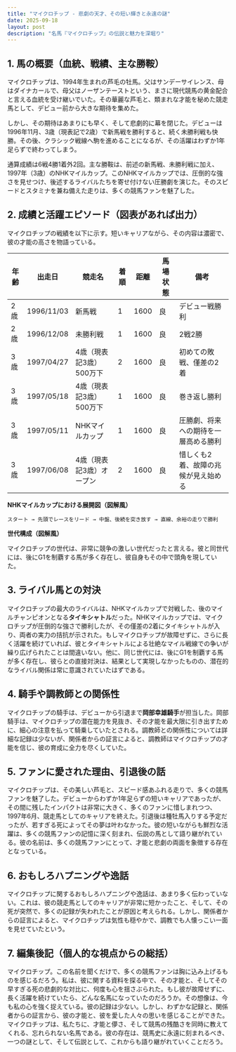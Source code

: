 ```yaml
---
title: "マイクロチップ - 悲劇の天才、その短い輝きと永遠の謎"
date: 2025-09-18
layout: post
description: "名馬『マイクロチップ』の伝説と魅力を深堀り"
---
```


## 1. 馬の概要（血統、戦績、主な勝鞍）

マイクロチップは、1994年生まれの芦毛の牡馬。父はサンデーサイレンス、母はダイナカールで、母父はノーザンテーストという、まさに現代競馬の黄金配合と言える血統を受け継いでいた。その華麗な芦毛と、類まれな才能を秘めた競走馬として、デビュー前から大きな期待を集めた。

しかし、その期待はあまりにも早く、そして悲劇的に幕を閉じた。デビューは1996年11月、3歳（現表記で2歳）で新馬戦を勝利すると、続く未勝利戦も快勝。その後、クラシック戦線へ駒を進めることになるが、その活躍はわずか1年足らずで終わってしまう。

通算成績は6戦4勝1着外2回。主な勝鞍は、前述の新馬戦、未勝利戦に加え、1997年（3歳）のNHKマイルカップ。このNHKマイルカップでは、圧倒的な強さを見せつけ、後述するライバルたちを寄せ付けない圧勝劇を演じた。そのスピードとスタミナを兼ね備えた走りは、多くの競馬ファンを魅了した。


## 2. 成績と活躍エピソード（図表があれば出力）

マイクロチップの戦績を以下に示す。短いキャリアながら、その内容は濃密で、彼の才能の高さを物語っている。

| 年齢 | 出走日       | 競走名             | 着順 | 距離 | 馬場状態 | 備考                                      |
|-----|--------------|--------------------|-----|-----|---------|-------------------------------------------|
| 2歳 | 1996/11/03  | 新馬戦             | 1   | 1600 | 良      | デビュー戦勝利                             |
| 2歳 | 1996/12/08  | 未勝利戦             | 1   | 1600 | 良      | 2戦2勝                                      |
| 3歳 | 1997/04/27  | 4歳（現表記3歳）500万下 | 2   | 1600 | 良      | 初めての敗戦、僅差の2着                   |
| 3歳 | 1997/05/18  | 4歳（現表記3歳）500万下 | 1   | 1600 | 良      | 巻き返し勝利                             |
| 3歳 | 1997/05/11  | NHKマイルカップ       | 1   | 1600 | 良      | 圧勝劇、将来への期待を一層高める勝利      |
| 3歳 | 1997/06/08  | 4歳（現表記3歳）オープン | 2   | 1600 | 良      | 惜しくも2着、故障の兆候が見え始める      |


**NHKマイルカップにおける展開図（図解風）**

```
スタート → 先頭でレースをリード → 中盤、後続を突き放す → 直線、余裕の走りで勝利
```

**世代構成（図解風）**

マイクロチップの世代は、非常に競争の激しい世代だったと言える。彼と同世代には、後にG1を制覇する馬が多く存在し、彼自身もその中で頭角を現していた。


## 3. ライバル馬との対決

マイクロチップの最大のライバルは、NHKマイルカップで対戦した、後のマイルチャンピオンとなる**タイキシャトル**だった。NHKマイルカップでは、マイクロチップが圧倒的な強さで勝利したが、その僅差の2着にタイキシャトルが入り、両者の実力の拮抗が示された。もしマイクロチップが故障せずに、さらに長く活躍を続けていれば、彼とタイキシャトルによる壮絶なマイル戦線での争いが繰り広げられたことは間違いない。他に、同じ世代には、後にG1を制覇する馬が多く存在し、彼らとの直接対決は、結果として実現しなかったものの、潜在的なライバル関係は常に意識されていたはずである。


## 4. 騎手や調教師との関係性

マイクロチップの騎手は、デビューから引退まで**岡部幸雄騎手**が担当した。岡部騎手は、マイクロチップの潜在能力を見抜き、その才能を最大限に引き出すために、細心の注意を払って騎乗していたとされる。調教師との関係性については詳細な記録は少ないが、関係者からの証言によると、調教師はマイクロチップの才能を信じ、彼の育成に全力を尽くしていた。


## 5. ファンに愛された理由、引退後の話

マイクロチップは、その美しい芦毛と、スピード感あふれる走りで、多くの競馬ファンを魅了した。デビューからわずか1年足らずの短いキャリアであったが、その間に残したインパクトは非常に大きく、多くのファンに惜しまれつつ、1997年6月、競走馬としてのキャリアを終えた。引退後は種牡馬入りする予定だったが、若すぎる死によってその夢は叶わなかった。彼の短いながらも鮮烈な活躍は、多くの競馬ファンの記憶に深く刻まれ、伝説の馬として語り継がれている。彼の名前は、多くの競馬ファンにとって、才能と悲劇の両面を象徴する存在となっている。


## 6. おもしろハプニングや逸話

マイクロチップに関するおもしろハプニングや逸話は、あまり多く伝わっていない。これは、彼の競走馬としてのキャリアが非常に短かったこと、そして、その死が突然で、多くの記録が失われたことが原因と考えられる。しかし、関係者からの証言によると、マイクロチップは気性も穏やかで、調教でも人懐っこい一面を見せていたという。


## 7. 編集後記（個人的な視点からの総括）

マイクロチップ。この名前を聞くだけで、多くの競馬ファンは胸に込み上げるものを感じるだろう。私は、彼に関する資料を探る中で、その才能と、そしてその早すぎる死の悲劇的な対比に、何度も心を揺さぶられた。もし彼が故障せずに、長く活躍を続けていたら、どんな名馬になっていたのだろうか。その想像は、今も私の心を強く捉えている。彼の記録は少ない。しかし、わずかな記録と、関係者からの証言から、彼の才能と、彼を愛した人々の思いを感じることができた。マイクロチップは、私たちに、才能と儚さ、そして競馬の残酷さを同時に教えてくれる、忘れられない名馬である。彼の存在は、競馬史に永遠に刻まれるべき、一つの謎として、そして伝説として、これからも語り継がれていくことだろう。
